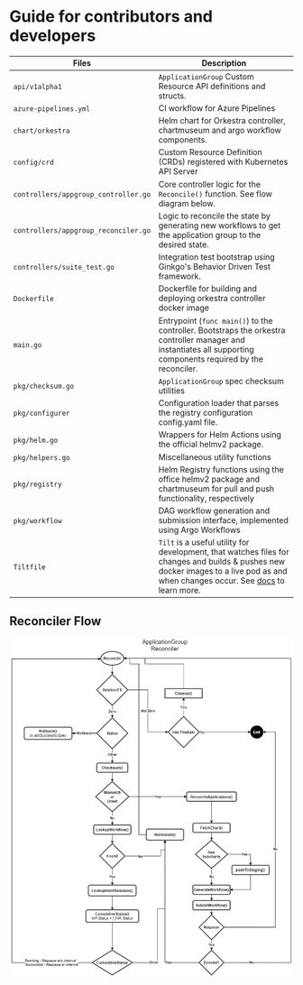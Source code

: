 # Guide for contributors and developers
| Files | Description |
|-------|-------------|
| `api/v1alpha1` | `ApplicationGroup` Custom Resource API definitions and structs.
| `azure-pipelines.yml` | CI workflow for Azure Pipelines
| `chart/orkestra` | Helm chart for Orkestra controller, chartmuseum and argo workflow components.
| `config/crd` | Custom Resource Definition (CRDs) registered with Kubernetes API Server
| `controllers/appgroup_controller.go` | Core controller logic for the `Reconcile()` function. See flow diagram below.
| `controllers/appgroup_reconciler.go` | Logic to reconcile the state by generating new workflows to get the application group to the desired state. 
| `controllers/suite_test.go` | Integration test bootstrap using Ginkgo's Behavior Driven Test framework.
| `Dockerfile` | Dockerfile for building and deploying orkestra controller docker image
| `main.go` | Entrypoint (`func main()`) to the controller. Bootstraps the orkestra controller manager and instantiates all supporting components required by the reconciler.
| `pkg/checksum.go` | `ApplicationGroup` spec checksum utilities
| `pkg/configurer` | Configuration loader that parses the registry configuration config.yaml file.
| `pkg/helm.go` | Wrappers for Helm Actions using the official helmv2 package.
| `pkg/helpers.go` | Miscellaneous utility functions
| `pkg/registry` | Helm Registry functions using the office helmv2 package and chartmuseum for pull and push functionality, respectively
| `pkg/workflow` | DAG workflow generation and submission interface, implemented using Argo Workflows
| `Tiltfile` | `Tilt` is a useful utility for development, that watches files for changes and builds & pushes new docker images to a live pod as and when changes occur. See [docs](https://docs.tilt.dev/) to learn more.

## Reconciler Flow

<p align="center"><img src="./assets/../../assets/reconciler-flow.png" width="750x" /></p>
